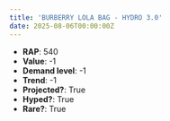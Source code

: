 ```yaml
---
title: 'BURBERRY LOLA BAG - HYDRO 3.0'
date: 2025-08-06T00:00:00Z
---
```

- **RAP**: 540
- **Value**: -1
- **Demand level**: -1
- **Trend**: -1
- **Projected?**: True
- **Hyped?**: True
- **Rare?**: True
